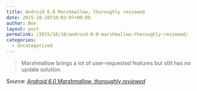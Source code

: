 ```yaml
---
title: Android 6.0 Marshmallow, thoroughly reviewed
date: 2015-10-10T18:03:07+00:00
author: Ben
layout: post
permalink: /2015/10/10/android-6-0-marshmallow-thoroughly-reviewed/
categories:
  - Uncategorized
---
```

> Marshmallow brings a lot of user-requested features but still has no update solution.

Source: _[Android 6.0 Marshmallow, thoroughly reviewed](http://arstechnica.com/gadgets/2015/10/android-6-0-marshmallow-thoroughly-reviewed/)_